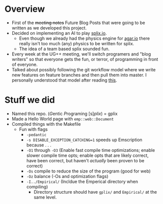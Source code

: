 # Overview 
  * First of the <del>meeting notes</del> Future Blog Posts that were going to be written as we developed this project.
  * Decided on implementing an AI to play [splix.io](splix.io). 
    * Even though we already had the physics engine for [agar.io](agar.io) there really isn't too much (any) physics to be written for splix.
    * The idea of a team based splix sounded fun. 
  * Every week at the UG++ meeting, we'll switch programers and "blog writers" so that everyone gets the fun, or terror, of programming in front of everyone.
  * Talked about possibly following the git workflow model where we write new features on feature branches and then pull them into master. I personally understood that model after reading [this](http://nvie.com/posts/a-successful-git-branching-model/). 

# Stuff we did 
  * Named this repo. (*G*entic *P*rograming [s]*plix*) = gplix
  * Made a Hello World page with `emp::web::Document`
  * Compiled things with the Makefile
    * Fun with flags
      * `-pedantic`
      * `-s DISABLE_EXCEPTION_CATCHING=1` speeds up Emscription because . . .
      * `-O1` through `-O3` (Enable fast compile time optimizations; enable slower compile time opts; enable opts that are likely correct, have been correct, but haven't *actually* been proven to be correct)
      * `-Os` compile to reduce the size of the program (good for web)
      * `-Oz` balance (-Os and optimization flags)
      * `-I../Empirical/` (Incldue the Emperical directory when compiling)
        * Directory structure should have `gplix/` and `Empirical/` at the same level.
